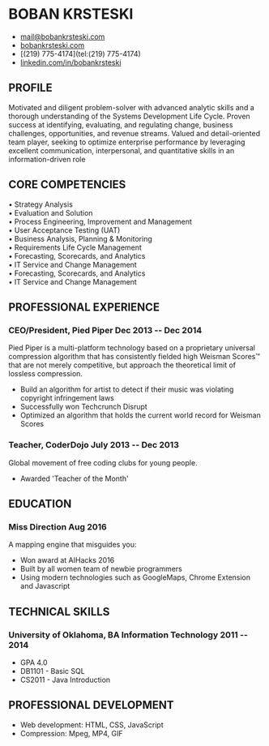 # BOBAN KRSTESKI

- [mail@bobankrsteski.com](mailto:mail@bobankrsteski.com)
- [bobankrsteski.com](https://bobankrsteski.com)
- [(219) 775-4174](tel:(219) 775-4174)
- [linkedin.com/in/bobankrsteski](https://linkedin.com/in/bobankrsteski)

## PROFILE

Motivated and diligent problem-solver with advanced analytic skills and a thorough understanding of the Systems Development Life Cycle. Proven success at identifying, evaluating, and regulating change, business challenges, opportunities, and revenue streams. Valued and detail-oriented team player, seeking to optimize enterprise performance by leveraging excellent communication, interpersonal, and quantitative skills in an information-driven role

## CORE COMPETENCIES

<div class="w3-row">
  <div class="w3-half w3-left">&#8226 Strategy Analysis</div>
  <div class="w3-half w3-left">&#8226 Evaluation and Solution</div>
</div>

<div class="w3-row">
  <div class="w3-half w3-left">&#8226 Process Engineering, Improvement and Management</div>
  <div class="w3-half w3-left">&#8226 User Acceptance Testing (UAT)</div>
</div>

<div class="w3-row">
  <div class="w3-half w3-left">&#8226 Business Analysis, Planning & Monitoring</div>
  <div class="w3-half w3-left">&#8226 Requirements Life Cycle Management</div>
</div>

<div class="w3-row">
  <div class="w3-half w3-left">&#8226 Forecasting, Scorecards, and Analytics</div>
  <div class="w3-half w3-left">&#8226 IT Service and Change Management</div>
</div>

<div class="w3-row">
  <div class="w3-half w3-left">&#8226 Forecasting, Scorecards, and Analytics</div>
  <div class="w3-half w3-left">&#8226 IT Service and Change Management</div>
</div>

## PROFESSIONAL EXPERIENCE

<!-- You have to wrap the "left" and "right" half of these headings in spans by
hand -->
### <span>CEO/President, Pied Piper</span> <span>Dec 2013 -- Dec 2014</span>

Pied Piper is a multi-platform technology based on a proprietary universal
compression algorithm that has consistently fielded high Weisman Scores™ that
are not merely competitive, but approach the theoretical limit of lossless
compression.

 - Build an algorithm for artist to detect if their music was violating
   copyright infringement laws
 - Successfully won Techcrunch Disrupt
 - Optimized an algorithm that holds the current world record for Weisman Scores

### <span>Teacher, CoderDojo</span> <span>July 2013 -- Dec 2013</span>

Global movement of free coding clubs for young people.

 - Awarded 'Teacher of the Month'

## EDUCATION

### <span>Miss Direction</span> <span>Aug 2016</span>

A mapping engine that misguides you:

   - Won award at AIHacks 2016
   - Built by all women team of newbie programmers
   - Using modern technologies such as GoogleMaps, Chrome Extension and Javascript

## TECHNICAL SKILLS

### <span>University of Oklahoma, BA Information Technology</span> <span>2011 -- 2014</span>

  - GPA 4.0
  - DB1101 - Basic SQL
  - CS2011 - Java Introduction

## PROFESSIONAL DEVELOPMENT

 - Web development: HTML, CSS, JavaScript
 - Compression: Mpeg, MP4, GIF
